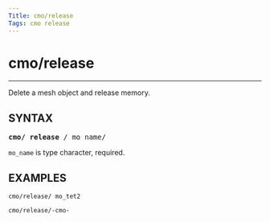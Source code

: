 ```yaml
---
Title: cmo/release
Tags: cmo release
---
```


# cmo/release

-----------

Delete a mesh object and release memory.

## SYNTAX

<pre>
<b>cmo/ release </b>/ mo_name/
</pre>

`mo_name` is type character, required.



## EXAMPLES

```
cmo/release/ mo_tet2

cmo/release/-cmo-
```
